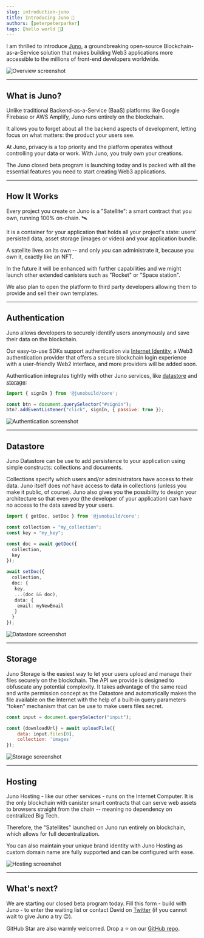 ```yaml
---
slug: introduction-juno
title: Introducing Juno 🚀
authors: [peterpeterparker]
tags: [hello world 👋]
---
```


I am thrilled to introduce [Juno](https://juno.build), a groundbreaking open-source Blockchain-as-a-Service solution that makes building Web3 applications more accessible to the millions of front-end developers worldwide.

![Overview screenshot](./overview.png)

---

## What is Juno?

Unlike traditional Backend-as-a-Service (BaaS) platforms like Google Firebase or AWS Amplify, Juno runs entirely on the blockchain.

It allows you to forget about all the backend aspects of development, letting focus on what matters: the product your users see.

At Juno, privacy is a top priority and the platform operates without controlling your data or work. With Juno, you truly own your creations.

The Juno closed beta program is launching today and is packed with all the essential features you need to start creating Web3 applications.

---

## How It Works

Every project you create on Juno is a "Satellite": a smart contract that you own, running 100% on-chain. 🛰️

It is a container for your application that holds all your project's state: users' persisted data, asset storage (images or video) and your application bundle.

A satellite lives on its own -- and only _you_ can administrate it, because you _own_ it, exactly like an NFT.

In the future it will be enhanced with further capabilities and we might launch other extended canisters such as "Rocket" or "Space station".

We also plan to open the platform to third party developers allowing them to provide and sell their own templates.

---

## Authentication

Juno allows developers to securely identify users anonymously and save their data on the blockchain.

Our easy-to-use SDKs support authentication via [Internet Identity](https://internetcomputer.org/internet-identity), a Web3 authentication provider that offers a secure blockchain login experience with a user-friendly Web2 interface, and more providers will be added soon.

Authentication integrates tightly with other Juno services, like [datastore](https://juno.build/docs/build/datastore) and [storage](https://juno.build/docs/build/storage):

```javascript
import { signIn } from '@junobuild/core';

const btn = document.querySelector("#signin");
btn?.addEventListener("click", signIn, { passive: true });
```

![Authentication screenshot](./authentication.png)

---

## Datastore

Juno Datastore can be use to add persistence to your application using simple constructs: collections and documents.

Collections specify which users and/or administrators have access to their data. Juno itself does _not_ have access to data in collections (unless you make it public, of course). Juno also gives you the possibility to design your architecture so that even _you_ (the developer of your application) can have no access to the data saved by your users.

```typescript
import { getDoc, setDoc } from '@junobuild/core';

const collection = "my_collection";
const key = "my_key";

const doc = await getDoc({
  collection,
  key
});

await setDoc({
  collection,
  doc: {
   key,
   ...(doc && doc),
   data: {
    email: myNewEmail
   }
  }
});
```

![Datastore screenshot](./datastore.png)

---

## Storage

Juno Storage is the easiest way to let your users upload and manage their files securely on the blockchain. The API we provide is designed to obfuscate any potential complexity. It takes advantage of the same read and write permission concept as the Datastore and automatically makes the file available on the Internet with the help of a built-in query parameters "token" mechanism that can be use to make users files secret.

```javascript
const input = document.querySelector("input");

const {downloadUrl} = await uploadFile({
    data: input.files[0],
    collection: 'images'
});
```

![Storage screenshot](./storage.png)

---

## Hosting

Juno Hosting - like our other services - runs on the Internet Computer. It is the only blockchain with canister smart contracts that can serve web assets to browsers straight from the chain -- meaning no dependency on centralized Big Tech.

Therefore, the "Satellites" launched on Juno run entirely on blockchain, which allows for full decentralization.

You can also maintain your unique brand identity with Juno Hosting as custom domain name are fully supported and can be configured with ease.

![Hosting screenshot](./hosting.png)

---

## What's next?

We are starting our closed beta program today. Fill this form - build with Juno - to enter the waiting list or contact David on [Twitter](https://daviddalbusco.com) (if you cannot wait to give Juno a try 😉).

GitHub Star are also warmly welcomed. Drop a ⭐️ on our [GitHub repo](https://github.com/buildwithjuno/juno).
